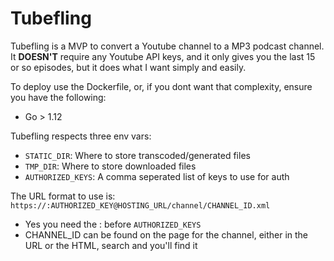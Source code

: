 # Tubefling
Tubefling is a MVP to convert a Youtube channel to a MP3 podcast channel.
It **DOESN'T** require any Youtube API keys, and it only gives you the last 15 or so episodes, but it does what I want simply and easily.

To deploy use the Dockerfile, or, if you dont want that complexity, ensure you have the following:
* Go > 1.12

Tubefling respects three env vars:
* `STATIC_DIR`: Where to store transcoded/generated files
* `TMP_DIR`: Where to store downloaded files
* `AUTHORIZED_KEYS`: A comma seperated list of keys to use for auth

The URL format to use is: `https://:AUTHORIZED_KEY@HOSTING_URL/channel/CHANNEL_ID.xml`
* Yes you need the : before `AUTHORIZED_KEYS`
* CHANNEL_ID can be found on the page for the channel, either in the URL or the HTML, search and you'll find it
